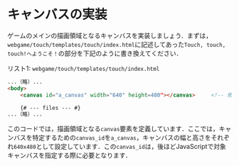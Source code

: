 # キャンバスの実装

ゲームのメインの描画領域となるキャンバスを実装しましょう．まずは，`webgame/touch/templates/touch/index.html`に記述してあった`Touch, touch, touch!へようこそ！`の部分を下記のように書き換えてください．

リスト1: `webgame/touch/templates/touch/index.html`
```html
...（略）...
<body>
    <canvas id="a_canvas" width="640" height=480"></canvas>     <!-- 修正 -->

    {# --- files --- #}
...（略）...
```

このコードでは，描画領域となる`canvas`要素を定義しています．ここでは，キャンバスを特定するための`canvas_id`を`a_canvas`，キャンバスの幅と高さをそれぞれ`640x480`として設定しています．この`canvas_id`は，後ほどJavaScriptで対象キャンバスを指定する際に必要となります．
